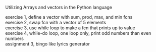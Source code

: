 Utilizing Arrays and vectors in the Python language

exercise 1, define a vector with sum, prod, max, and min fcns\
exercise 2, swap fcn with a vector of 5 elements\
exercise 3, use while loop to make a fcn that prints up to value\
exercise 4, while-do loop, one loop only, print odd numbers than even numbers\
assignment 3, bingo like lyrics generator
